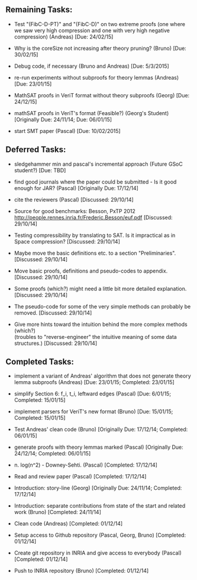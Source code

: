 Remaining Tasks:
----------------

* Test "(FibC-D-PT)" and "(FibC-D)" on two extreme proofs (one where we saw very high compression and one with very high negative compression) (Andreas) [Due: 24/02/15]

* Why is the coreSize not increasing after theory pruning? (Bruno) [Due: 30/02/15]

* Debug code, if necessary (Bruno and Andreas) [Due: 5/3/2015]

* re-run experiments without subproofs for theory lemmas (Andreas) [Due: 23/01/15]

* MathSAT proofs in VeriT format without theory subproofs (Georg) [Due: 24/12/15]

* mathSAT proofs in VeriT's format (Feasible?) (Georg's Student) [Originally Due: 24/11/14; Due: 06/01/15]

* start SMT paper (Pascal) [Due: 10/02/2015]


Deferred Tasks:
---------------

* sledgehammer min and pascal's incremental approach (Future GSoC student?) [Due: TBD]

* find good journals where the paper could be submitted - Is it good enough for JAR? (Pascal) [Originally Due: 17/12/14]

* cite the reviewers (Pascal) [Discussed: 29/10/14]

* Source for good benchmarks: Besson, PxTP 2012 http://people.rennes.inria.fr/Frederic.Besson/euf.pdf [Discussed: 29/10/14]

* Testing compressibility by translating to SAT. Is it impractical as in Space compression? [Discussed: 29/10/14]

* Maybe move the basic definitions etc. to a section "Preliminaries". [Discussed: 29/10/14]

* Move basic proofs, definitions and pseudo-codes to appendix. [Discussed: 29/10/14]

* Some proofs (which?) might need a little bit more detailed explanation. [Discussed: 29/10/14]

* The pseudo-code for some of the very simple methods can probably be 
removed. [Discussed: 29/10/14]

* Give more hints toward the intuition behind the more complex methods (which?)  
(troubles to "reverse-engineer" the intuitive meaning of some data structures.) [Discussed: 29/10/14]



Completed Tasks:
----------------

* implement a variant of Andreas' algorithm that does not generate theory lemma subproofs (Andreas) [Due: 23/01/15; Completed: 23/01/15]

* simplify Section 6: f_i, t_i, leftward edges (Pascal) [Due: 6/01/15; Completed: 15/01/15]

* implement parsers for VeriT's new format (Bruno) [Due: 15/01/15; Completed: 15/01/15]

* Test Andreas' clean code (Bruno) [Originally Due: 17/12/14; Completed: 06/01/15]

* generate proofs with theory lemmas marked (Pascal) [Originally Due: 24/12/14; Completed: 06/01/15]

* n. log(n^2) - Downey-Sehti. (Pascal) [Completed: 17/12/14]

* Read and review paper (Pascal) [Completed: 17/12/14]

* Introduction: story-line (Georg) [Originally Due: 24/11/14; Completed: 17/12/14]

* Introduction: separate contributions from state of the start and related work (Bruno) [Completed: 24/11/14]

* Clean code (Andreas) [Completed: 01/12/14]

* Setup access to Github repository (Pascal, Georg, Bruno) [Completed: 01/12/14]

* Create git repository in INRIA and give access to everybody (Pascal) [Completed: 01/12/14]

* Push to INRIA repository (Bruno) [Completed: 01/12/14]
